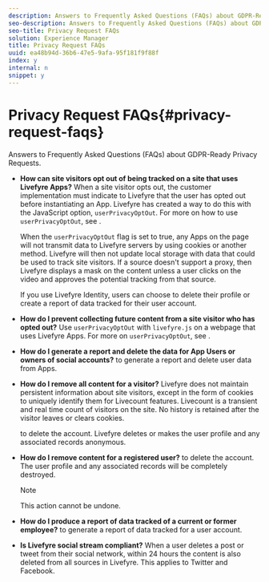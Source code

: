 ```yaml
---
description: Answers to Frequently Asked Questions (FAQs) about GDPR-Ready Privacy Requests.
seo-description: Answers to Frequently Asked Questions (FAQs) about GDPR-Ready Privacy Requests.
seo-title: Privacy Request FAQs
solution: Experience Manager
title: Privacy Request FAQs
uuid: ea48b94d-36b6-47e5-9afa-95f181f9f88f
index: y
internal: n
snippet: y
---
```


# Privacy Request FAQs{#privacy-request-faqs}

Answers to Frequently Asked Questions (FAQs) about GDPR-Ready Privacy Requests.

* **How can site visitors opt out of being tracked on a site that uses Livefyre Apps?** When a site visitor opts out, the customer implementation must indicate to Livefyre that the user has opted out before instantiating an App. Livefyre has created a way to do this with the JavaScript option, `userPrivacyOptOut`. For more on how to use `userPrivacyOptOut`, see [](../c-gdpr-compliance/c-userprivacyoptout.md#c_userprivacyoptout).

  When the `userPrivacyOptOut` flag is set to true, any Apps on the page will not transmit data to Livefyre servers by using cookies or another method. Livefyre will then not update local storage with data that could be used to track site visitors. If a source doesn't support a proxy, then Livefyre displays a mask on the content unless a user clicks on the video and approves the potential tracking from that source.

  If you use Livefyre Identity, users can choose to delete their profile or create a report of data tracked for their user account. 

* **How do I prevent collecting future content from a site visitor who has opted out?** Use `userPrivacyOptOut` with `livefyre.js` on a webpage that uses Livefyre Apps. For more on `userPrivacyOptOut`, see [](../c-gdpr-compliance/c-userprivacyoptout.md#c_userprivacyoptout). 

* **How do I generate a report and delete the data for App Users or owners of social accounts?** [](../c-gdpr-compliance/c-privacy-requests.md#c_privacy_requests) to generate a report and delete user data from Apps. 

* **How do I remove all content for a visitor?** Livefyre does not maintain persistent information about site visitors, except in the form of cookies to uniquely identify them for Livecount features. Livecount is a transient and real time count of visitors on the site. No history is retained after the visitor leaves or clears cookies.

  [](../c-gdpr-compliance/c-privacy-requests.md#c_privacy_requests) to delete the account. Livefyre deletes or makes the user profile and any associated records anonymous. 

* **How do I remove content for a registered user?** [](../c-gdpr-compliance/c-privacy-requests.md#c_privacy_requests) to delete the account. The user profile and any associated records will be completely destroyed. 

  >[!NOTE]
  >
  >This action cannot be undone.

* **How do I produce a report of data tracked of a current or former employee?** [](../c-gdpr-compliance/c-view-a-privacy-report.md#c_view_a_privacy_report) to generate a report of data tracked for a user account. 

* **Is Livefyre social stream compliant?** When a user deletes a post or tweet from their social network, within 24 hours the content is also deleted from all sources in Livefyre. This applies to Twitter and Facebook.

